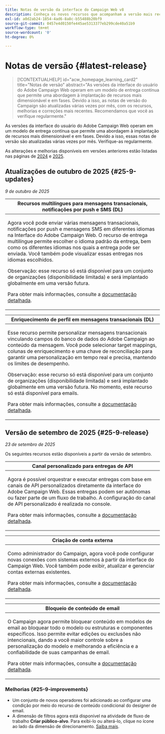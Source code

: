 ```yaml
---
title: Notas de versão da interface do Campaign Web v8
description: Conheça os novos recursos que acompanham a versão mais recente da interface do Campaign Web
exl-id: a0d2ab24-1854-4ad6-8a8c-b55488b20bf9
source-git-commit: 0457e4d0150fe445ae5313377eb299cde40a51b9
workflow-type: tm+mt
source-wordcount: '0'
ht-degree: 0%

---
```


# Notas de versão {#latest-release}

>[!CONTEXTUALHELP]
>id="acw_homepage_learning_card2"
>title="Notas de versão"
>abstract="As versões da interface do usuário do Adobe Campaign Web operam em um modelo de entrega contínua que permite uma abordagem à implantação de recursos mais dimensionável e em fases. Devido a isso, as notas de versão do Campaign são atualizadas várias vezes por mês, com os recursos, melhorias e correções mais recentes. Recomendamos que você as verifique regularmente."

As versões da interface do usuário do Adobe Campaign Web operam em um modelo de entrega contínua que permite uma abordagem à implantação de recursos mais dimensionável e em fases. Devido a isso, essas notas de versão são atualizadas várias vezes por mês. Verifique-as regularmente.

As alterações e melhorias disponíveis em versões anteriores estão listadas nas páginas de [2024](release-notes-24.md) e [2025](release-notes-25.md).

## Atualizações de outubro de 2025 {#25-9-updates}

_9 de outubro de 2025_

<table>
<thead>
<tr>
<th><strong>Recursos multilíngues para mensagens transacionais, notificações por push e SMS (DL)</strong><br/></th> 
</tr>
</thead>
<tbody>
<tr>
<td>
<p>Agora você pode enviar várias mensagens transacionais, notificações por push e mensagens SMS em diferentes idiomas na Interface do Adobe Campaign Web. O recurso de entrega multilíngue permite escolher o idioma padrão da entrega, bem como os diferentes idiomas nos quais a entrega pode ser enviada. Você também pode visualizar essas entregas nos idiomas escolhidos. </p>
<p>Observação: esse recurso só está disponível para um conjunto de organizações (disponibilidade limitada) e será implantado globalmente em uma versão futura.</p>
<p>Para obter mais informações, consulte a <a href="../msg/multilingual.md">documentação detalhada</a>.</p>
</td>
</tr>
</tbody>
</table>

<table>
<thead>
<tr>
<th><strong>Enriquecimento de perfil em mensagens transacionais (DL)</strong><br/></th> 
</tr>
</thead>
<tbody>
<tr>
<td>
<p>Esse recurso permite personalizar mensagens transacionais vinculando campos do banco de dados do Adobe Campaign ao conteúdo da mensagem. Você pode selecionar target mappings, colunas de enriquecimento e uma chave de reconciliação para garantir uma personalização em tempo real e precisa, mantendo os limites de desempenho.</p>
<p>Observação: esse recurso só está disponível para um conjunto de organizações (disponibilidade limitada) e será implantado globalmente em uma versão futura. No momento, este recurso só está disponível para emails.</p>
<p>Para obter mais informações, consulte a <a href="../transactional-messaging/profile-enrichment.md">documentação detalhada</a>.</p>
</td>
</tr>
</tbody>
</table>


## Versão de setembro de 2025 {#25-9-release}

_23 de setembro de 2025_

Os seguintes recursos estão disponíveis a partir da versão de setembro.

<table>
<thead>
<tr>
<th><strong>Canal personalizado para entregas de API</strong><br/></th>
</tr>
</thead>
<tbody>
<tr>
<td>
<p>Agora é possível orquestrar e executar entregas com base em canais de API personalizados diretamente da interface do Adobe Campaign Web. Essas entregas podem ser autônomas ou fazer parte de um fluxo de trabalho. A configuração do canal de API personalizado é realizada no console.</p>
<p>Para obter mais informações, consulte a <a href="../call-center/gs-custom-channel.md">documentação detalhada</a>.</p>
</td>
</tr>
</tbody>
</table>

<table>
<thead>
<tr>
<th><strong>Criação de conta externa</strong><br/></th>
</tr>
</thead>
<tbody>
<tr>
<td>
<p>Como administrador do Campaign, agora você pode configurar novas conexões com sistemas externos à partir da interface do Campaign Web. Você também pode exibir, atualizar e gerenciar contas externas existentes.</p>
<p>Para obter mais informações, consulte a <a href="../administration/create-external-account.md">documentação detalhada</a>.</p>
</td>
</tr>
</tbody>
</table>

<table>
<thead>
<tr>
<th><strong>Bloqueio de conteúdo de email</strong><br/></th>
</tr>
</thead>
<tbody>
<tr>
<td>
<p>O Campaign agora permite bloquear conteúdo em modelos de email ao bloquear todo o modelo ou estruturas e componentes específicos. Isso permite evitar edições ou exclusões não intencionais, dando a você maior controle sobre a personalização do modelo e melhorando a eficiência e a confiabilidade de suas campanhas de email.</p>
<p>Para obter mais informações, consulte a <a href="../content/content-locking.md">documentação detalhada</a>.</p>
</td>
</tr>
</tbody>
</table>

<!--table>
<thead>
<tr>
<th><strong>Integration with Adobe GenStudio</strong><br/></th>  LA? sort? Juliette
</tr>
</thead>
<tbody>
<tr>
<td>
<p>To enhance marketing efficiency and to maintain brand consistency, you can now seamlessly integrate GenStudio for Performance Marketing experiences with Campaign. This enables you to leverage GenStudio's AI-power content creation alongside Campaign's advanced orchestration capabilities.<p>
<p>For more information, refer to the detailed documentation.</p>
</td>
</tr>
</tbody>
</table-->

<!--table>
<thead>
<tr>
<th><strong>Dark mode support in the Email designer</strong><br/></th> -> pas sept, modifier composant... -> Juliette
</tr>
</thead>
<tbody>
<tr>
<td>
<p>The Email Designer now offers the ability to switch to dark mode view, where you can additionally define specific custom settings. Note that the final rendering depends on the recipient's email client, and not all email clients support dark mode.</p>
<p>For more information, refer to the detailed documentation.</p>
</td>
</tr>
</tbody>
</table-->

<!--table>>
<thead>
<tr>
<th><strong>Multilingual capabilities for transactional messaging and push notifications (LA)</strong><br/></th> 
</tr>
</thead>
<tbody>
<tr>
<td>
<p>You can now send multiple transactional messages and push notifications in different languages in Adobe Campaign Web User Interface. The Multilingual delivery feature allows you to choose the default language of your delivery as well as the different languages in which the delivery can be sent. You can also preview these deliveries in the languages you have chosen.</p>
<p>Note: this capability is only available for a set of organizations (Limited Availability), and will be rolled out globally in a future release.</p>
<p>For more information, refer to the detailed documentation.</p>
</td>
</tr>
</tbody>
</table-->

<!--table>
<thead>
<tr>
<th><strong>Profile enrichment in Transactional Messages (LA)</strong><br/></th> 
</tr>
</thead>
<tbody>
<tr>
<td>
<p>This capability allows you to personalize transactional messages (Email, SMS, Push) by linking Adobe Campaign database fields to the message content. You can select target mappings, enrichment columns, and a reconciliation key to ensure accurate, real-time personalization while maintaining performance thresholds.</p>
<p>Note: this capability is only available for a set of organizations (Limited Availability), and will be rolled out globally in a future release.</p>
<p>For more information, refer to the detailed documentation.</p>
</td>
</tr>
</tbody>
</table-->

<!--table>
<thead>
<tr>
<th><strong>Dynamic reporting for transactional messaging (LA)</strong><br/></th> 
</tr>
</thead>
<tbody>
<tr>
<td>
<p>Note: this capability is only available for a set of organizations (Limited Availability), and will be rolled out globally in a future release.</p>
<p>For more information, refer to the detailed documentation.</p>
</td>
</tr>
</tbody>
</table-->


### Melhorias {#25-9-improvements}

* Um conjunto de novos operadores foi adicionado ao configurar uma condição por meio do recurso de conteúdo condicional do designer de email.
* A dimensão de filtros agora está disponível na atividade de fluxo de trabalho **Criar público-alvo**. Para exibi-lo ou alterá-lo, clique no ícone ao lado da dimensão de direcionamento. [Saiba mais](../workflows/activities/build-audience.md#build-audience-configuration).
<!--

NEO-84915 Stop button for deliveries???? ->>> met pas, juste bouton ajouté dans webUI meme comportement que console. bleu, marche, marche pas.
NEO-90345 WebUI - Extended operators for dynamic content ->>>> deja mis
NEO-88858 WebUI - Send proof from execution recurring delivery -> bug
NEO-89777 Content locking on create email template -> juliette
NEO-90365 Multi-lingual – Identify fields editable from variants???? -> fix pour SMS
query activity -> query ds workflow fitleting dimentsion 

-->


